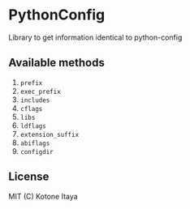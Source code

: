 # PythonConfig
Library to get information identical to python-config

## Available methods
1. `prefix`
2. `exec_prefix`
3. `includes`
4. `cflags`
5. `libs`
6. `ldflags`
7. `extension_suffix`
8. `abiflags`
9. `configdir`

## License
MIT (C) Kotone Itaya
